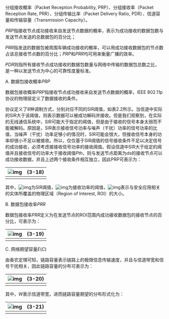 分组接收概率（Packet Reception  Probability, PRP）、分组接收率（Packet Reception Rate, PRR）、分组传输比率（Packet Delivery Ratio, PDR）、信道容量和传输容量（Transmission Capacity）。

*PRP*指接收节点成功接收来自发送节点数据的概率，表示为成功接收的数据包数与发送节点发送的总数据包的百分比；

*PRR*指发送的数据包被周围车辆成功接收的概率，可以用成功接收数据包的节点数占该总接收节点数的百分比；*PRP*和*PRR*均可用来衡量广播的效率。

*PDR*则指所有接收节点成功接收的数据包数量与网络中传输的数据包总数之比，是一种以发送节点为中心的可靠性度量标准。

A.      数据包接收概率*PRP*

数据包接收概率*PRP*指接收节点成功接收来自发送节点数据的概率，IEEE 802.11p协议的物理层定义了数据接收的条件。

协议定义了8种调制方式，分别对应不同的SIR阈值，如表2.2所示。当信道中实际的SIR大于该阈值，则表示数据可以被成功解码并接收。但是我们观察到，在实际的无线通信系统中，SIR可能大于指定的阈值，但是由于接收的信号本身太弱而不能被解码。原因是，SIR表示接收信号功率与噪声（干扰）功率的信号功率的比值，当噪声（干扰）功率足够小的情况时，SIR可能会很大，但接收信号本身的功率却很小不足以被接收。所以，仅仅基于SIR阈值的信号接收条件不足以决定信号的成功接收，必须考虑接接收信号功率的接收阈值。假设信道中SIR大于给定的阈值并且接收信号的功率大于接收阈值*Pth*，则与发送节点距离为*ds*的接收节点可以成功接收数据，并且上述两个接收条件相互独立，因此PRP可表示为：

| ![img](file:///C:/Users/盖欣钰/AppData/Local/Temp/msohtmlclip1/01/clip_image002.png) | (3-18) |
| ------------------------------------------------------------ | ------ |
|                                                              |        |

其中，![img](file:///C:/Users/盖欣钰/AppData/Local/Temp/msohtmlclip1/01/clip_image004.png)为SIR阈值，![img](file:///C:/Users/盖欣钰/AppData/Local/Temp/msohtmlclip1/01/clip_image006.png)为接收功率的阈值，![img](file:///C:/Users/盖欣钰/AppData/Local/Temp/msohtmlclip1/01/clip_image008.png)表示与安全应用相关的实体所覆盖的物理区域（Region of Interest, ROI）的大小。

B.      数据包接收率*PRR*

数据包接收率*PRR*定义为在发送节点的ROI范围内成功接收数据包的接收节点的百分比，可表示为：

| ![img](file:///C:/Users/盖欣钰/AppData/Local/Temp/msohtmlclip1/01/clip_image010.png) | (3-19) |
| ------------------------------------------------------------ | ------ |
|                                                              |        |

C.      网络期望容量*E*(*C*)

由香农定理可知，链路容量表示链路上的极限信息传输速度，并且与信道带宽和信号干扰相关，因此链路容量的分布可表示为：

| ![img](file:///C:/Users/盖欣钰/AppData/Local/Temp/msohtmlclip1/01/clip_image012.png) | (3-20) |
| ------------------------------------------------------------ | ------ |
|                                                              |        |

其中，*W*表示信道带宽，进而链路容量期望的分布形式化为：

| ![img](file:///C:/Users/盖欣钰/AppData/Local/Temp/msohtmlclip1/01/clip_image014.png) | (3-21) |
| ------------------------------------------------------------ | ------ |
|                                                              |        |


